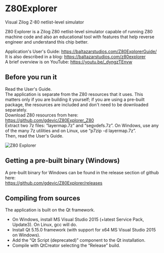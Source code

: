 # Z80Explorer
Visual Zilog Z-80 netlist-level simulator

Z80 Explorer is a Zilog Z80 netlist-level simulator capable of running Z80 machine code and also an educational tool with features that help reverse engineer and understand this chip better.

Application's User's Guide: https://baltazarstudios.com/Z80ExplorerGuide/
<br>
It is also described in a blog: https://baltazarstudios.com/z80explorer
<br>
A brief overview is on YouTube: https://youtu.be/_dyngzTEnvw

## Before you run it

Read the User's Guide.<br>
The application is separate from the Z80 resources that it uses. This matters only if you are building it yourself; if you are using a pre-built package, the resources are included and don't need to be downloaded separately.<br>
Download Z80 resources from here: https://github.com/gdevic/Z80Explorer_Z80<br>
Extract two 7z files: “layermap.7z” and “segvdefs.7z”. On Windows, use any of the many 7z utilities and on Linux, use “p7zip -d layermap.7z”.<br>
Then, read the User's Guide.<br>

![Z80 Explorer](https://baltazarstudios.com/wp-content/uploads/2020/07/z80explorer-app.png)

## Getting a pre-built binary (Windows)

A pre-built binary for Windows can be found in the release section of github here:<br>
https://github.com/gdevic/Z80Explorer/releases

## Compiling from sources

The application is built on the Qt framework.

* On Windows, install MS Visual Studio 2015 (+latest Service Pack, Update3). On Linux, gcc will do.
* Install Qt 5.15.0 framework (with support for x64 MS Visual Studio 2015 on Windows).
* Add the “Qt Script (deprecated)” component to the Qt installation.
* Compile with QtCreator selecting the “Release” build.


